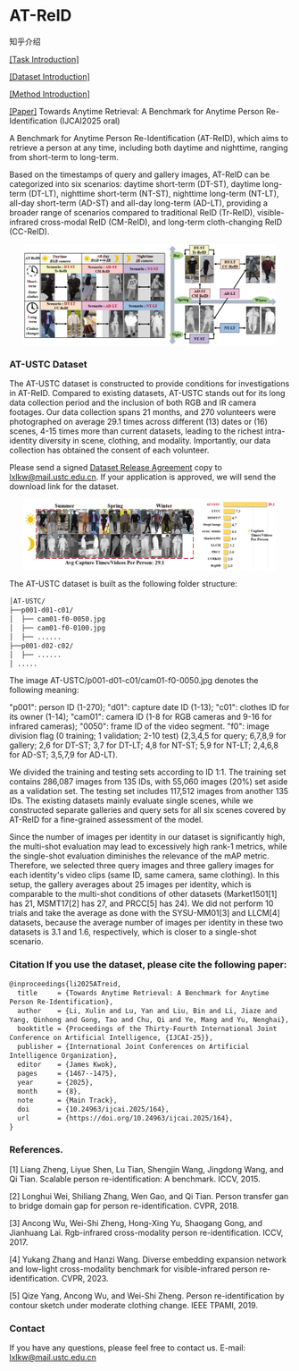 # AT-ReID

知乎介绍

[\[Task Introduction\]](https://zhuanlan.zhihu.com/p/1944895842541605129)

[\[Dataset Introduction\]](https://zhuanlan.zhihu.com/p/1946682409371304382)

[\[Method Introduction\]](https://zhuanlan.zhihu.com/p/1947080865181078424)

[\[Paper\]](https://arxiv.org/abs/2509.16635) Towards Anytime Retrieval: A Benchmark for Anytime Person Re-Identification (IJCAI2025 oral)

A Benchmark for Anytime Person Re-Identification (AT-ReID), which aims to retrieve a person at any time, including both daytime and nighttime, ranging from short-term to long-term.

Based on the timestamps of query and gallery images, AT-ReID can be categorized into six scenarios: daytime short-term (DT-ST), daytime long-term (DT-LT), nighttime short-term (NT-ST), nighttime long-term (NT-LT), all-day short-term (AD-ST) and all-day long-term (AD-LT), providing a broader range of scenarios compared to traditional ReID (Tr-ReID), visible-infrared cross-modal ReID (CM-ReID), and long-term cloth-changing ReID (CC-ReID).

<p align="center">   
    <img src="https://github.com/kw66/AT-ReID/blob/main/fig1.png" style="width:90%; display: block; margin-left: auto; margin-right: auto;"> 
</p>

### AT-USTC Dataset

The AT-USTC dataset is constructed to provide conditions for investigations in AT-ReID. Compared to existing datasets, AT-USTC stands out for its long data collection period and the inclusion of both RGB and IR camera footages. Our data collection spans 21 months, and 270 volunteers were photographed on average 29.1 times across different (13) dates or (16) scenes, 4-15 times more than current datasets, leading to the richest intra-identity diversity in scene, clothing, and modality. Importantly, our data collection has obtained the consent of each volunteer. 

Please send a signed [Dataset Release Agreement](https://github.com/kw66/AT-ReID/blob/main/AT-USTC%20Dataset%20Release%20Agreement.pdf) copy to lxlkw@mail.ustc.edu.cn. If your application is approved, we will send the download link for the dataset.

<p align="center">
  <img src="https://github.com/kw66/AT-ReID/blob/main/fig2.png" style="width:90%; display: block; margin-left: auto; margin-right: auto;">
</p>

The AT-USTC dataset is built as the following folder structure:
```
│AT-USTC/
├──p001-d01-c01/
│  ├── cam01-f0-0050.jpg
│  ├── cam01-f0-0100.jpg
│  ├── ......
├──p001-d02-c02/
│  ├── ......
│ .....
```
The image AT-USTC/p001-d01-c01/cam01-f0-0050.jpg denotes the following meaning: 

"p001": person ID (1-270); "d01": capture date ID (1-13); "c01": clothes ID for its owner (1-14); "cam01": camera ID (1-8 for RGB cameras and 9-16 for infrared cameras); "0050": frame ID of the video segment. "f0": image division flag (0 training; 1 validation; 2-10 test) (2,3,4,5 for query; 6,7,8,9 for gallery; 2,6 for DT-ST; 3,7 for DT-LT; 4,8 for NT-ST; 5,9 for NT-LT; 2,4,6,8 for AD-ST; 3,5,7,9 for AD-LT).

We divided the training and testing sets according to ID 1:1. The training set contains 286,087 images from 135 IDs, with 55,060 images (20%) set aside as a validation set. The testing set includes 117,512 images from another 135 IDs. The existing datasets mainly evaluate single scenes, while we constructed separate galleries and query sets for all six scenes covered by AT-ReID for a fine-grained assessment of the model. 

Since the number of images per identity in our dataset is significantly high, the multi-shot evaluation may lead to excessively high rank-1 metrics, while the single-shot evaluation diminishes the relevance of the mAP metric. Therefore, we selected three query images and three gallery images for each identity's video clips (same ID, same camera, same clothing). In this setup, the gallery averages about 25 images per identity, which is comparable to the multi-shot conditions of other datasets (Market1501[1] has 21, MSMT17[2] has 27, and PRCC[5] has 24). We did not perform 10 trials and take the average as done with the SYSU-MM01[3] and LLCM[4] datasets, because the average number of images per identity in these two datasets is 3.1 and 1.6, respectively, which is closer to a single-shot scenario.

### Citation If you use the dataset, please cite the following paper: 
```
@inproceedings{li2025ATreid,
  title     = {Towards Anytime Retrieval: A Benchmark for Anytime Person Re-Identification},
  author    = {Li, Xulin and Lu, Yan and Liu, Bin and Li, Jiaze and Yang, Qinhong and Gong, Tao and Chu, Qi and Ye, Mang and Yu, Nenghai},
  booktitle = {Proceedings of the Thirty-Fourth International Joint Conference on Artificial Intelligence, {IJCAI-25}},
  publisher = {International Joint Conferences on Artificial Intelligence Organization},
  editor    = {James Kwok},
  pages     = {1467--1475},
  year      = {2025},
  month     = {8},
  note      = {Main Track},
  doi       = {10.24963/ijcai.2025/164},
  url       = {https://doi.org/10.24963/ijcai.2025/164},
}
```

###  References.

[1] Liang Zheng, Liyue Shen, Lu Tian, Shengjin Wang, Jingdong Wang, and Qi Tian. Scalable person re-identification: A benchmark. ICCV, 2015.

[2] Longhui Wei, Shiliang Zhang, Wen Gao, and Qi Tian. Person transfer gan to bridge domain gap for person re-identification. CVPR, 2018.

[3] Ancong Wu, Wei-Shi Zheng, Hong-Xing Yu, Shaogang Gong, and Jianhuang Lai. Rgb-infrared cross-modality person re-identification. ICCV, 2017.

[4]  Yukang Zhang and Hanzi Wang. Diverse embedding expansion network and low-light cross-modality benchmark for visible-infrared person re-identification. CVPR, 2023.

[5] Qize Yang, Ancong Wu, and Wei-Shi Zheng. Person re-identification by contour sketch under moderate clothing change. IEEE TPAMI, 2019.

### Contact 
If you have any questions, please feel free to contact us. E-mail: lxlkw@mail.ustc.edu.cn
